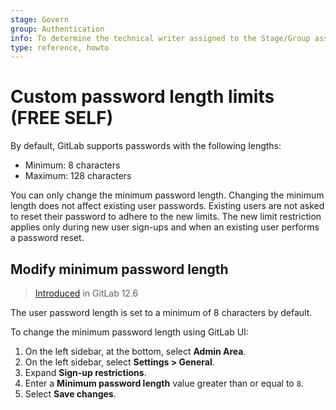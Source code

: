 ```yaml
---
stage: Govern
group: Authentication
info: To determine the technical writer assigned to the Stage/Group associated with this page, see https://about.gitlab.com/handbook/product/ux/technical-writing/#assignments
type: reference, howto
---
```


# Custom password length limits **(FREE SELF)**

By default, GitLab supports passwords with the following lengths:

- Minimum: 8 characters
- Maximum: 128 characters

You can only change the minimum password length. Changing the minimum length does not affect existing user passwords.
Existing users are not asked to reset their password to adhere to the new limits. The new limit restriction applies only
during new user sign-ups and when an existing user performs a password reset.

## Modify minimum password length

> [Introduced](https://gitlab.com/gitlab-org/gitlab/-/merge_requests/20661) in GitLab 12.6

The user password length is set to a minimum of 8 characters by default.

To change the minimum password length using GitLab UI:

1. On the left sidebar, at the bottom, select **Admin Area**.
1. On the left sidebar, select **Settings > General**.
1. Expand **Sign-up restrictions**.
1. Enter a **Minimum password length** value greater than or equal to `8`.
1. Select **Save changes**.

<!-- ## Troubleshooting

Include any troubleshooting steps that you can foresee. If you know beforehand what issues
one might have when setting this up, or when something is changed, or on upgrading, it's
important to describe those, too. Think of things that may go wrong and include them here.
This is important to minimize requests for support, and to avoid doc comments with
questions that you know someone might ask.

Each scenario can be a third-level heading, for example `### Getting error message X`.
If you have none to add when creating a doc, leave this section in place
but commented out to help encourage others to add to it in the future. -->
